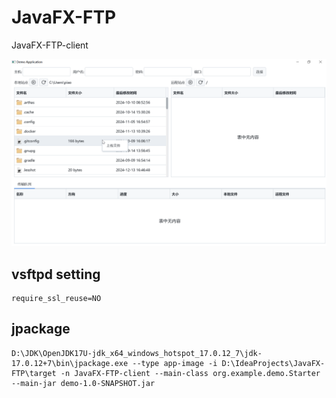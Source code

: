 # JavaFX-FTP

JavaFX-FTP-client

![app](image/app.png)

## vsftpd setting
```text
require_ssl_reuse=NO
```

## jpackage
```shell
D:\JDK\OpenJDK17U-jdk_x64_windows_hotspot_17.0.12_7\jdk-17.0.12+7\bin\jpackage.exe --type app-image -i D:\IdeaProjects\JavaFX-FTP\target -n JavaFX-FTP-client --main-class org.example.demo.Starter --main-jar demo-1.0-SNAPSHOT.jar
```
